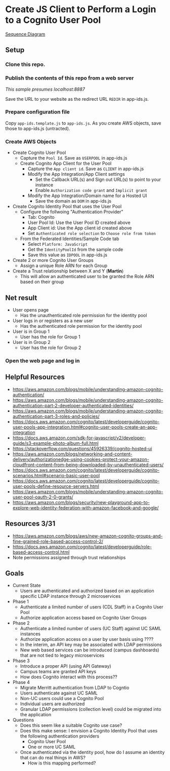 # Create JS Client to Perform a Login to a Cognito User Pool

[Sequence Diagram](https://raw.githubusercontent.com/terrywbrady/cognito-js-app/main/app.mmd.svg)

## Setup

### Clone this repo.

### Publish the contents of this repo from a web server 

_This sample presumes localhost:8887_

Save the URL to your website as the redirect URL `REDIR` in app-ids.js.
### Prepare configuration file
Copy `app-ids.template.js` to `app-ids.js`.  As you create AWS objects, save those to app-ids.js (untracted).

### Create AWS Objects
- Create Cognito User Pool
  - Capture the `Pool Id`.  Save as `USERPOOL` in app-ids.js
  - Create Cognito App Client for the User Pool
    - Capture the `App client id`.  Save as `CLIENT` in app-ids.js
    - Modify the App Integration/App Client settings
      - Set the Callback URL(s) and Sign out URL(s) to point to your instance
      - Enable `Authorization code grant` and `Implicit grant`
    - Modify the App Integration/Domain name for a Hosted UI
      - Save the domain as `DOM` in app-ids.js
- Create Cognito Identity Pool that uses the User Pool
  - Configure the follwoing "Authentication Provider"
    - Tab: Cognito
    - User Pool Id: Use the User Pool ID created above
    - App Client id: Use the App client id created above
    - Set `Authenticated role selection` to `Choose role from token`
  - From the Federated Identities/Sample Code tab
    - Select `Platform: JavaScript`
    - Get the `IdentityPoolId` from the sample code
    - Save this value as `IDPOOL` in app-ids.js
- Create 2 or more Cognito User Groups
  - Assign a unique Role ARN for each Group 
- Create a Trust relationship between X and Y (**Martin**)
  - This will allow an authenticated user to be granted the Role ARN based on their group

## Net result
- User opens page
  - Has the unauthenticated role permission for the identity pool
- User logs in or registers as a new user
  - Has the authenticated role permission for the identity pool
- User is in Group 1
  - User has the role for Group 1
- User is in Group 2
  - User has the role for Group 2


### Open the web page and log in

## Helpful Resources
- https://aws.amazon.com/blogs/mobile/understanding-amazon-cognito-authentication/
- https://aws.amazon.com/blogs/mobile/understanding-amazon-cognito-authentication-part-2-developer-authenticated-identities/
- https://aws.amazon.com/blogs/mobile/understanding-amazon-cognito-authentication-part-3-roles-and-policies/
- https://docs.aws.amazon.com/cognito/latest/developerguide/cognito-user-pools-app-integration.html#cognito-user-pools-create-an-app-integration
- https://docs.aws.amazon.com/sdk-for-javascript/v2/developer-guide/s3-example-photo-album-full.html
- https://stackoverflow.com/questions/45926339/cognito-hosted-ui
- https://aws.amazon.com/blogs/networking-and-content-delivery/authorizationedge-using-cookies-protect-your-amazon-cloudfront-content-from-being-downloaded-by-unauthenticated-users/
- https://docs.aws.amazon.com/cognito/latest/developerguide/cognito-scenarios.html#scenario-basic-user-pool
- https://docs.aws.amazon.com/cognito/latest/developerguide/cognito-user-pools-define-resource-servers.html
- https://aws.amazon.com/blogs/mobile/understanding-amazon-cognito-user-pool-oauth-2-0-grants/
- https://aws.amazon.com/blogs/security/new-playground-app-to-explore-web-identity-federation-with-amazon-facebook-and-google/

## Resources 3/31
- https://aws.amazon.com/blogs/aws/new-amazon-cognito-groups-and-fine-grained-role-based-access-control-2/
- https://docs.aws.amazon.com/cognito/latest/developerguide/role-based-access-control.html
- Note permissions assigned through trust relationships

## Goals
- Current State
  - Users are authenticated and authorized based on an application specific LDAP instance through 2 microservices
- Phase 1
  - Authenticate a limited number of users (CDL Staff) in a Cognito User Pool
  - Authorize application access based on Cognito User Groups
- Phase 2
  - Authenticate a limited number of users (UC Staff) against UC SAML instances
  - Authorize application access on a user by user basis using ????
  - In the interim, an API key may be associated with LDAP permissions
  - New web based services can be introduced (campus dashboards) that are not tied to legacy microservices
- Phase 3
  - Introduce a proper API (using API Gateway)
  - Campus teams are granted API keys
  - How does Cognito interact with this process??
- Phase 4
  - Migrate Merritt authentication from LDAP to Cogntio
  - Users authenticate against UC SAML
  - Non-UC users could use a Cognito Pool
  - Individual users are authorized
  - Granular LDAP permissions (collection level) could be migrated into the application
- Questions
  - Does this seem like a suitable Cognito use case?
  - Does this make sense: I envision a Cognito Identity Pool that uses the following authentication providers
    - Cognito User Pool
    - One or more UC SAML
  - Once authenticated via the identity pool, how do I assume an identity that can do real things in AWS?
    - How is this mapping performed?

